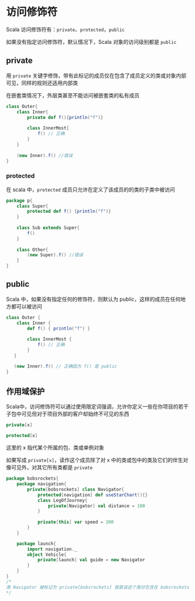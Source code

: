 # 访问修饰符

Scala 访问修饰符有：`private`、`protected`，`public`

如果没有指定访问修饰符，默认情况下，Scala 对象的访问级别都是 `public`

## private

用 `private` 关键字修饰，带有此标记的成员仅在包含了成员定义的类或对象内部可见，同样的规则还适用内部类

在嵌套类情况下，外层类甚至不能访问被嵌套类的私有成员

```scala
class Outer{
    class Inner{
        private def f(){println("f")}
 
        class InnerMost{
            f() // 正确
        }
    }
 
    (new Inner).f() //错误
}
```

### protected

在 scala 中，`protected` 成员只允许在定义了该成员的的类的子类中被访问

```scala
package p{
    class Super{
        protected def f() {println("f")}
    }
    
    class Sub extends Super{
        f()
    }
    
    class Other{
        (new Super).f() //错误
    }
}
```

## public

Scala 中，如果没有指定任何的修饰符，则默认为 public，这样的成员在任何地方都可以被访问

```scala
class Outer {
    class Inner {
        def f() { println("f") }
      
        class InnerMost {
            f() // 正确
        }
   }

   (new Inner).f() // 正确因为 f() 是 public
}
```

## 作用域保护

Scala中，访问修饰符可以通过使用限定词强调，允许你定义一些在你项目的若干子包中可见但对于项目外部的客户却始终不可见的东西

```scala
private[x]

protected[x]
```

这里的 x 指代某个所属的包、类或单例对象

如果写成 `private[x]`，读作这个成员除了对 x 中的类或包中的类及它们的伴生对像可见外，对其它所有类都是 `private`

```scala
package bobsrockets{
    package navigation{
        private[bobsrockets] class Navigator{
            protected[navigation] def useStarChart(){}
            class LegOfJourney{
                private[Navigator] val distance = 100
            }
            
            private[this] var speed = 200
        }
    }

    package launch{
        import navigation._
        object Vehicle{
            private[launch] val guide = new Navigator
        }
    }
}
/*
类 Navigator 被标记为 private[bobsrockets] 就是说这个类对包含在 bobsrockets 包里的所有的类和对象可见
*/
```
